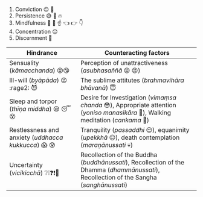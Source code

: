 1. Conviction :neutral_face: :pray:
2. Persistence :sweat_smile: :muscle: :fire:
3. Mindfulness :clap: :eyes: :point_up: :point_left: :point_right: :point_down:
4. Concentration :relieved:
5. Discernment :thinking:


Hindrance | Counteracting factors
----------|----------------------
Sensuality (_kāmacchanda_) :stuck_out_tongue::kissing_heart: | Perception of unattractiveness (_asubhasaññā_ :unamused: :persevere:)
Ill-will (_byāpāda_) :rage: :rage2: :smiling_imp: | The sublime attitutes (_brahmavihāra bhāvanā_) :innocent:
Sleep and torpor (_thīṇa middha_) :sleepy: :sleeping: :dizzy_face: | Desire for Investigation (_vimaṃsa chanda_ :flushed:), Appropriate attention (_yoniso manasikāra_ :eyes:), Walking meditation (_cankama_ :walking:)
Restlessness and anxiety (_uddhacca kukkucca_) :scream: :cold_sweat: | Tranquility (_passaddhi_ :relieved:), equanimity (_upekkhā_ :expressionless:), death contemplation (_maraṇānussati_ :skull:)
Uncertainty (_vicikicchā_) :grey_question::grey_exclamation::question::exclamation::thinking: | Recollection of the Buddha (_buddhānussati_), Recollection of the Dhamma (_dhammānussati_), Recollection of the Sangha (_sanghānussati_)
